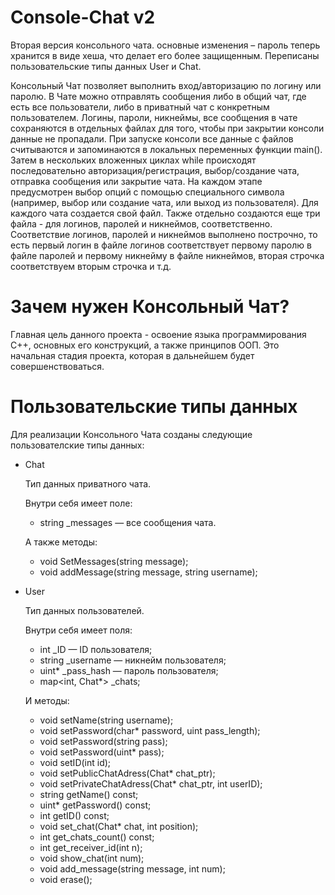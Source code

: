 # Console-Chat v2
Вторая версия консольного чата. основные изменения – пароль теперь хранится в виде хеша, что делает его более защищенным. Переписаны пользовательские типы данных User и Chat. 

Консольный Чат позволяет выполнить вход/авторизацию по логину или паролю. В Чате можно отправлять сообщения либо в общий чат, где есть все пользователи, либо в приватный чат с конкретным пользователем.
Логины, пароли, никнеймы, все сообщения в чате сохраняются в отдельных файлах для того, чтобы при закрытии консоли данные не пропадали. При запуске консоли все данные с файлов считываются и запоминаются в локальных переменных функции main(). Затем в нескольких вложенных циклах while происходят последовательно авторизация/регистрация, выбор/создание чата, отправка сообщения или закрытие чата. На каждом этапе предусмотрен выбор опций с помощью специального символа (например, выбор или создание чата, или выход из пользователя). Для каждого чата создается свой файл. Также отдельно создаются еще три файла - для логинов, паролей и никнеймов, соответственно. Соответствие логинов, паролей и никнеймов выполнено построчно, то есть первый логин в файле логинов соответствует первому паролю в файле паролей и первому никнейму в файле никнеймов, вторая строчка соответствуем вторым строчка и т.д.

# Зачем нужен Консольный Чат?
Главная цель данного проекта - освоение языка программирования C++, основных его конструкций, а также принципов ООП. Это начальная стадия проекта, которая в дальнейшем будет совершенствоваться.

# Пользовательские типы данных
Для реализации Консольного Чата созданы следующие пользователские типы данных:

* Chat

  Тип данных приватного чата.

  Внутри себя имеет полe:
	- string _messages — все сообщения чата.

  А также методы:
  - void SetMessages(string message);
  - void addMessage(string message, string username);

* User

  Тип данных пользователей.

  Внутри себя имеет поля:
  - int _ID — ID пользователя;
  - string _username — никнейм пользователя;
  - uint* _pass_hash — пароль пользователя;
  - map<int, Chat*> _chats;

  И методы:
  - void setName(string username);
  - void setPassword(char* password, uint pass_length);
  - void setPassword(string pass);
  - void setPassword(uint* pass);
  - void setID(int id);
  - void setPublicChatAdress(Chat* chat_ptr);
  - void setPrivateChatAdress(Chat* chat_ptr, int userID);
  - string getName() const;
  - uint* getPassword() const;
  - int getID() const;
  - void set_chat(Chat* chat, int position);
  - int get_chats_count() const;
  - int get_receiver_id(int n);
  - void show_chat(int num);
  - void add_message(string message, int num);
  - void erase();
